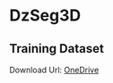 # DzSeg3D

## Training Dataset
Download Url: [OneDrive](https://1drv.ms/u/s!AqZjPtTSfLGGgSN00c4lZcWkz4po?e=uhgyC3)

